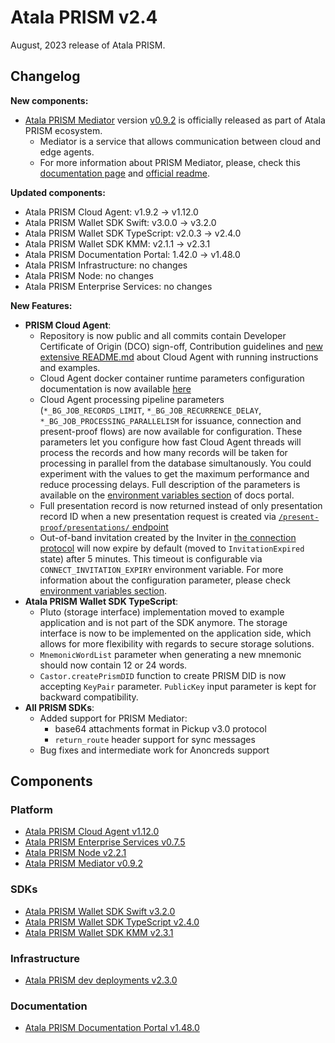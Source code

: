# Atala PRISM v2.4

August, 2023 release of Atala PRISM.

## Changelog

**New components:**

- [Atala PRISM Mediator](https://github.com/input-output-hk/atala-prism-mediator) version [v0.9.2](https://github.com/input-output-hk/atala-prism-mediator/releases/tag/prism-mediator-v0.9.2) is officially released as part of Atala PRISM ecosystem.
  - Mediator is a service that allows communication between cloud and edge agents.
  - For more information about PRISM Mediator, please, check this [documentation page](https://staging-docs.atalaprism.io/docs/atala-prism/prism-mediator) and [official readme](https://github.com/input-output-hk/atala-prism-mediator/blob/main/README.md).

**Updated components:**

- Atala PRISM Cloud Agent: v1.9.2 -> v1.12.0
- Atala PRISM Wallet SDK Swift: v3.0.0 -> v3.2.0
- Atala PRISM Wallet SDK TypeScript: v2.0.3 -> v2.4.0
- Atala PRISM Wallet SDK KMM: v2.1.1 -> v2.3.1
- Atala PRISM Documentation Portal: 1.42.0 -> v1.48.0
- Atala PRISM Infrastructure: no changes
- Atala PRISM Node: no changes
- Atala PRISM Enterprise Services: no changes

**New Features:**

- **PRISM Cloud Agent**:
  - Repository is now public and all commits contain Developer Certificate of Origin (DCO) sign-off, Contribution guidelines and [new extensive README.md](https://github.com/input-output-hk/atala-prism-building-blocks/blob/main/README.md) about Cloud Agent with running instructions and examples.
  - Cloud Agent docker container runtime parameters configuration documentation is now available [here](https://staging-docs.atalaprism.io/docs/atala-prism/prism-cloud-agent/environment-variables)
  - Cloud Agent processing pipeline parameters (`*_BG_JOB_RECORDS_LIMIT`, `*_BG_JOB_RECURRENCE_DELAY`, `*_BG_JOB_PROCESSING_PARALLELISM` for issuance, connection and present-proof flows) are now available for configuration. These parameters let you configure how fast Cloud Agent threads will process the records and how many records will be taken for processing in parallel from the database simultanously. You could experiment with the values to get the maximum performance and reduce processing delays. Full description of the parameters is available on the [environment variables section](https://staging-docs.atalaprism.io/docs/atala-prism/prism-cloud-agent/environment-variables) of docs portal.
  - Full presentation record is now returned instead of only presentation record ID when a new presentation request is created via [`/present-proof/presentations/` endpoint](https://staging-docs.atalaprism.io/agent-api/#tag/Present-Proof/operation/requestPresentation)
  - Out-of-band invitation created by the Inviter in [the connection protocol](https://staging-docs.atalaprism.io/tutorials/connections/connection) will now expire by default (moved to `InvitationExpired` state) after 5 minutes. This timeout is configurable via `CONNECT_INVITATION_EXPIRY` environment variable. For more information about the configuration parameter, please check [environment variables section](https://staging-docs.atalaprism.io/docs/atala-prism/prism-cloud-agent/environment-variables).
- **Atala PRISM Wallet SDK TypeScript**:
  - Pluto (storage interface) implementation moved to example application and is not part of the SDK anymore. The storage interface is now to be implemented on the application side, which allows for more flexibility with regards to secure storage solutions.
  - `MnemonicWordList` parameter when generating a new mnemonic should now contain 12 or 24 words.
  - `Castor.createPrismDID` function to create PRISM DID is now accepting `KeyPair` parameter. `PublicKey` input parameter is kept for backward compatibility. 
- **All PRISM SDKs**:
  - Added support for PRISM Mediator:
    - base64 attachments format in Pickup v3.0 protocol
    - `return_route` header support for sync messages
  - Bug fixes and intermediate work for Anoncreds support 

## Components

### Platform
* [Atala PRISM Cloud Agent v1.12.0](https://github.com/input-output-hk/atala-prism-building-blocks/releases/tag/prism-agent-v1.12.0)
* [Atala PRISM Enterprise Services v0.7.5](https://github.com/input-output-hk/atala-prism-products/releases/tag/prism-enterprise-services-v0.7.5)
* [Atala PRISM Node v2.2.1](https://github.com/input-output-hk/atala-prism/releases/tag/v2.2.1)
* [Atala PRISM Mediator v0.9.2](https://github.com/input-output-hk/atala-prism-mediator/releases/tag/prism-mediator-v0.9.2)

### SDKs

* [Atala PRISM Wallet SDK Swift v3.2.0](https://github.com/input-output-hk/atala-prism-wallet-sdk-swift/releases/tag/3.2.0)
* [Atala PRISM Wallet SDK TypeScript v2.4.0](https://github.com/input-output-hk/atala-prism-wallet-sdk-ts/releases/tag/v2.4.0)
* [Atala PRISM Wallet SDK KMM v2.3.1](https://github.com/input-output-hk/atala-prism-wallet-sdk-kmm/releases/tag/v2.3.1)

### Infrastructure

* [Atala PRISM dev deployments v2.3.0](https://github.com/input-output-hk/atala-prism-dev-deployments/releases/tag/v2.3.0)

### Documentation
* [Atala PRISM Documentation Portal v1.48.0](https://github.com/input-output-hk/atala-prism-docs/releases/tag/v1.48.0)
